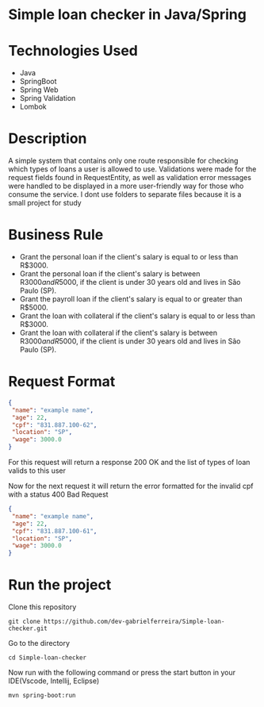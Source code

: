 # Simple loan checker in Java/Spring

# Technologies Used

  - Java
  - SpringBoot
  - Spring Web
  - Spring Validation
  - Lombok

# Description

  A simple system that contains only one route responsible for checking which types of loans a user is allowed to use.
  Validations were made for the request fields found in RequestEntity, as well as validation error messages were handled to be displayed in a more user-friendly way for those who consume the service. I dont use folders to separate files because it is a small project for study

# Business Rule
  - Grant the personal loan if the client's salary is equal to or less than R$3000.
  - Grant the personal loan if the client's salary is between R$3000 and R$5000, if the client is under 30 years old and lives in São Paulo (SP).
  - Grant the payroll loan if the client's salary is equal to or greater than R$5000.
  - Grant the loan with collateral if the client's salary is equal to or less than R$3000.
  - Grant the loan with collateral if the client's salary is between R$3000 and R$5000, if the client is under 30 years old and lives in São Paulo (SP).

# Request Format


```json
{
 "name": "example name",
 "age": 22,
 "cpf": "831.887.100-62",
 "location": "SP",
 "wage": 3000.0
}
```

For this request will return a response 200 OK and the list of types of loan valids to this user

Now for the next request it will return the error formatted for the invalid cpf with a status 400 Bad Request

```json
{
 "name": "example name",
 "age": 22,
 "cpf": "831.887.100-61",
 "location": "SP",
 "wage": 3000.0
}
```

# Run the project

Clone this repository

```
git clone https://github.com/dev-gabrielferreira/Simple-loan-checker.git
```

Go to the directory

```
cd Simple-loan-checker
```

Now run with the following command or press the start button in your IDE(Vscode, Intellij, Eclipse)

```
mvn spring-boot:run
```

